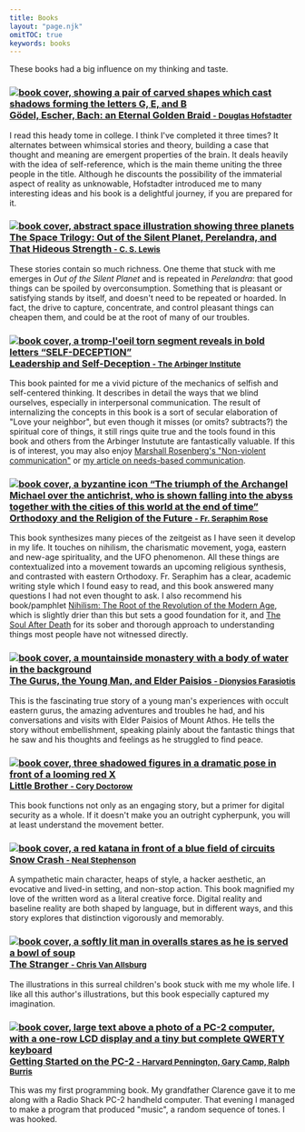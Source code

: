 ```yaml
---
title: Books
layout: "page.njk"
omitTOC: true
keywords: books
---
```

These books had a big influence on my thinking and taste.

<style>
  main img {
    width: 8rem;
    margin: 0.5rem 0.5rem 0.5rem 0;
    float: left;
  }
</style>

### [<img src="0465026567.jpg" alt="book cover, showing a pair of carved shapes which cast shadows forming the letters G, E, and B" sizes="8em"> Gödel, Escher, Bach: an Eternal Golden Braid <small>- Douglas Hofstadter</small>](https://amzn.to/44Nvcuf)

I read this heady tome in college. I think I've completed it three times? It alternates between whimsical stories and theory, building a case that thought and meaning are emergent properties of the brain. It deals heavily with the idea of self-reference, which is the main theme uniting the three people in the title. Although he discounts the possibility of the immaterial aspect of reality as unknowable, Hofstadter introduced me to many interesting ideas and his book is a delightful journey, if you are prepared for it.

### [<img src="0007528418.jpg" alt="book cover, abstract space illustration showing three planets" sizes="8em"> The Space Trilogy: Out of the Silent Planet, Perelandra, and That Hideous Strength <small>- C. S. Lewis</small>](https://amzn.to/3SfO7Xc)

These stories contain so much richness. One theme that stuck with me emerges in _Out of the Silent Planet_ and is repeated in _Perelandra_: that good things can be spoiled by overconsumption. Something that is pleasant or satisfying stands by itself, and doesn't need to be repeated or hoarded. In fact, the drive to capture, concentrate, and control pleasant things can cheapen them, and could be at the root of many of our troubles.

### [<img src="1523006560.jpg" alt="book cover, a tromp-l'oeil torn segment reveals in bold letters &ldquo;SELF-DECEPTION&rdquo;" sizes="8em"> Leadership and Self-Deception <small>- The Arbinger Institute</small>](https://amzn.to/3GNsFGs)

This book painted for me a vivid picture of the mechanics of selfish and self-centered thinking. It describes in detail the ways that we blind ourselves, especially in interpersonal communication. The result of internalizing the concepts in this book is a sort of secular elaboration of "Love your neighbor", but even though it misses (or omits? subtracts?) the spiritual core of things, it still rings quite true and the tools found in this book and others from the Arbinger Instutute are fantastically valuable.
If this is of interest, you may also enjoy [Marshall Rosenberg's "Non-violent communication"](https://amzn.to/3SmSQqi) or [my article on needs-based communication](/posts/needs-based-communication/).

### [<img src="188790400X.jpg" alt="book cover, a byzantine icon &ldquo;The triumph of the Archangel Michael over the antichrist, who is shown falling into the abyss together with the cities of this world at the end of time&rdquo;" sizes="8em"> Orthodoxy and the Religion of the Future <small>- Fr. Seraphim Rose</small>](https://amzn.to/4jVqE9F)

This book synthesizes many pieces of the zeitgeist as I have seen it develop in my life. It touches on nihilism, the charismatic movement, yoga, eastern and new-age spirituality, and the UFO phenomenon. All these things are contextualized into a movement towards an upcoming religious synthesis, and contrasted with eastern Orthodoxy. Fr. Seraphim has a clear, academic writing style which I found easy to read, and this book answered many questions I had not even thought to ask. I also recommend his book/pamphlet [Nihilism: The Root of the Revolution of the Modern Age](https://amzn.to/4jYlRnX), which is slightly drier than this but sets a good foundation for it, and [The Soul After Death](https://amzn.to/4iDaAIv) for its sober and thorough approach to understanding things most people have not witnessed directly.

### [<img src="1887904166.jpg" alt="book cover, a mountainside monastery with a body of water in the background" sizes="8em"> The Gurus, the Young Man, and Elder Paisios <small>- Dionysios Farasiotis</small>](https://amzn.to/3GzsoXJ)

This is the fascinating true story of a young man's experiences with occult eastern gurus, the amazing adventures and troubles he had, and his conversations and visits with Elder Paisios of Mount Athos. He tells the story without embellishment, speaking plainly about the fantastic things that he saw and his thoughts and feelings as he struggled to find peace.

### [<img src="0765319853.jpg" alt="book cover, three shadowed figures in a dramatic pose in front of a looming red X" sizes="8em"> Little Brother <small>- Cory Doctorow</small>](https://www.gutenberg.org/ebooks/30142)

This book functions not only as an engaging story, but a primer for digital security as a whole. If it doesn't make you an outright cypherpunk, you will at least understand the movement better.

### [<img src="0553380958.jpg" alt="book cover, a red katana in front of a blue field of circuits" sizes="8em"> Snow Crash <small>- Neal Stephenson</small>](https://amzn.to/3SfPIMG)

A sympathetic main character, heaps of style, a hacker aesthetic, an evocative and lived-in setting, and non-stop action. This book magnified my love of the written word as a literal creative force. Digital reality and baseline reality are both shaped by language, but in different ways, and this story explores that distinction vigorously and memorably.

### [<img src="0395423317.jpg" alt="book cover, a softly lit man in overalls stares as he is served a bowl of soup" sizes="8em"> The Stranger <small>- Chris Van Allsburg</small>](https://amzn.to/3SeBz2k)

The illustrations in this surreal children's book stuck with me my whole life. I like all this author's illustrations, but this book especially captured my imagination.

### [<img src="0936200111.jpg" alt="book cover, large text above a photo of a PC-2 computer, with a one-row LCD display and a tiny but complete QWERTY keyboard" sizes="8em"> Getting Started on the PC-2 <small>- Harvard Pennington, Gary Camp, Ralph Burris</small>](https://archive.org/details/gettingstartedon00harv)

This was my first programming book. My grandfather Clarence gave it to me along with a Radio Shack PC-2 handheld computer. That evening I managed to make a program that produced "music", a random sequence of tones. I was hooked.
